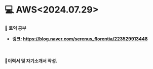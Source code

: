 <h1>💻 AWS<2024.07.29></h1>
<h4>📖 토익 공부<br>


- 링크: https://blog.naver.com/serenus_florentia/223529913448

<br>

<h4>📖이력서 및 자기소개서 작성.